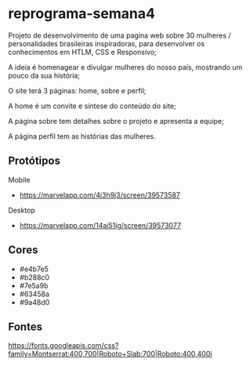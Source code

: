 # reprograma-semana4

Projeto de desenvolvimento de uma pagina web sobre 30 mulheres / personalidades brasileiras inspiradoras, para desenvolver os conhecimentos em HTLM, CSS e Responsivo;

A ideia é homenagear e divulgar mulheres do nosso país, mostrando um pouco da sua história;

O site terá 3 páginas: home, sobre e perfil;

A home é um convite e síntese do conteúdo do site;

A página sobre tem detalhes sobre o projeto e apresenta a equipe;

A página perfil tem as histórias das mulheres.

## Protótipos

Mobile
* https://marvelapp.com/4i3h9j3/screen/39573587

Desktop
* https://marvelapp.com/14aj51ig/screen/39573077

## Cores

* #e4b7e5
* #b288c0
* #7e5a9b
* #63458a
* #9a48d0

## Fontes
https://fonts.googleapis.com/css?family=Montserrat:400,700|Roboto+Slab:700|Roboto:400,400i
